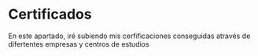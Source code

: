 # Certificados
En este apartado, iré subiendo mis cerfificaciones conseguidas através de difertentes empresas y centros de estudios
